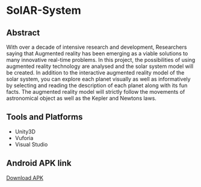 # SolAR-System
## Abstract
With over a decade of intensive research and development, Researchers saying that Augmented reality has been emerging as a viable solutions to many innovative real-time problems. In this project, the possibilities of using augmented reality technology are analysed and the solar system model will be created. In addition to the interactive augmented reality model of the solar system, you can explore each planet visually as well as informatively by selecting and reading the description of each planet along with its fun facts. The augmented reality model will strictly follow the movements of astronomical object as well as the Kepler and Newtons laws.
## Tools and Platforms
* Unity3D
* Vuforia
* Visual Studio
## Android APK link
[Download APK](https://github.com/suriya-1403/SolAR-System/releases)
